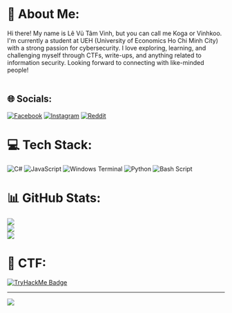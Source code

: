 # 💫 About Me:
Hi there! My name is Lê Vủ Tâm Vinh, but you can call me Koga or Vinhkoo. I'm currently a student at UEH (University of Economics Ho Chi Minh City) with a strong passion for cybersecurity. I love exploring, learning, and challenging myself through CTFs, write-ups, and anything related to information security. Looking forward to connecting with like-minded people!<br><br>


## 🌐 Socials:
[![Facebook](https://img.shields.io/badge/Facebook-%231877F2.svg?logo=Facebook&logoColor=white)](https://facebook.com/tam.vinh.719027) [![Instagram](https://img.shields.io/badge/Instagram-%23E4405F.svg?logo=Instagram&logoColor=white)](https://instagram.com/vin71_t) [![Reddit](https://img.shields.io/badge/Reddit-%23FF4500.svg?logo=Reddit&logoColor=white)](https://reddit.com/user/u/MachineOutside9844) 

# 💻 Tech Stack:
![C#](https://img.shields.io/badge/c%23-%23239120.svg?style=for-the-badge&logo=csharp&logoColor=white) ![JavaScript](https://img.shields.io/badge/javascript-%23323330.svg?style=for-the-badge&logo=javascript&logoColor=%23F7DF1E) ![Windows Terminal](https://img.shields.io/badge/Windows%20Terminal-%234D4D4D.svg?style=for-the-badge&logo=windows-terminal&logoColor=white) ![Python](https://img.shields.io/badge/python-3670A0?style=for-the-badge&logo=python&logoColor=ffdd54) ![Bash Script](https://img.shields.io/badge/bash_script-%23121011.svg?style=for-the-badge&logo=gnu-bash&logoColor=white)
# 📊 GitHub Stats:
![](https://github-readme-stats.vercel.app/api?username=vinhkoo777&theme=tokyonight&hide_border=false&include_all_commits=true&count_private=true)<br/>
![](https://nirzak-streak-stats.vercel.app/?user=vinhkoo777&theme=tokyonight&hide_border=false)<br/>
![](https://github-readme-stats.vercel.app/api/top-langs/?username=vinhkoo777&theme=tokyonight&hide_border=false&include_all_commits=true&count_private=true&layout=compact)

# 🚩 CTF:
[![TryHackMe Badge](https://tryhackme-badges.s3.amazonaws.com/vinhkoocy777.png)](https://tryhackme.com/p/vinhkoocy777)

---
[![](https://visitcount.itsvg.in/api?id=vinhkoo777&icon=0&color=0)](https://visitcount.itsvg.in)

<!-- Proudly created with GPRM ( https://gprm.itsvg.in ) -->
